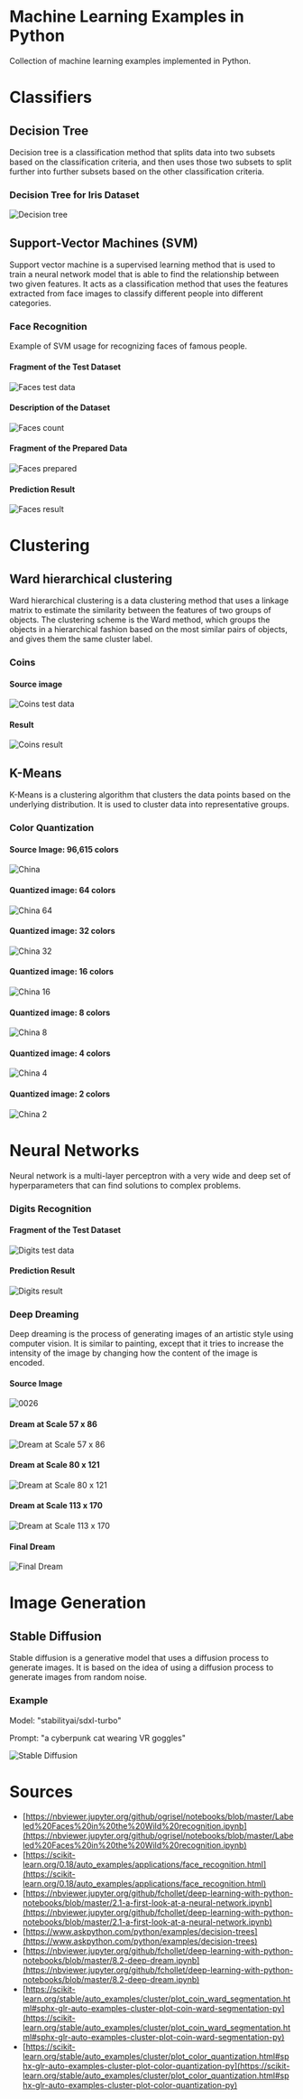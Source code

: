 # Machine Learning Examples in Python

Collection of machine learning examples implemented in Python.

# Classifiers

## Decision Tree

Decision tree is a classification method that splits data into two subsets based on the classification criteria, and then uses those two subsets to split further into further subsets based on the other classification criteria.

### Decision Tree for Iris Dataset

![Decision tree](results/decision_tree.png)

## Support-Vector Machines (SVM) 

Support vector machine is a supervised learning method that is used to train a neural network model that is able to find the relationship between two given features. It acts as a classification method that uses the features extracted from face images to classify different people into different categories. 

### Face Recognition

Example of SVM usage for recognizing faces of famous people.

#### Fragment of the Test Dataset

![Faces test data](results/faces_test_data.png)

#### Description of the Dataset

![Faces count](results/faces_count.png)

#### Fragment of the Prepared Data

![Faces prepared](results/faces_prepared.png)

#### Prediction Result

![Faces result](results/faces_result.png)

# Clustering

## Ward hierarchical clustering

Ward hierarchical clustering is a data clustering method that uses a linkage matrix to estimate the similarity between the features of two groups of objects. The clustering scheme is the Ward method, which groups the objects in a hierarchical fashion based on the most similar pairs of objects, and gives them the same cluster label.

### Coins

#### Source image

![Coins test data](results/coins_test_data.png)

#### Result

![Coins result](results/coins_result.png)

## K-Means

K-Means is a clustering algorithm that clusters the data points based on the underlying distribution. It is used to cluster data into representative groups.

### Color Quantization

#### Source Image: 96,615 colors

![China](results/china_original.png)

#### Quantized image: 64 colors

![China 64](results/china_64.png)

#### Quantized image: 32 colors

![China 32](results/china_32.png)

#### Quantized image: 16 colors

![China 16](results/china_16.png)

#### Quantized image: 8 colors

![China 8](results/china_8.png)

#### Quantized image: 4 colors

![China 4](results/china_4.png)

#### Quantized image: 2 colors

![China 2](results/china_2.png)

# Neural Networks

Neural network is a multi-layer perceptron with a very wide and deep set of hyperparameters that can find solutions to complex problems. 

### Digits Recognition

#### Fragment of the Test Dataset

![Digits test data](results/digits_test_data.png)

#### Prediction Result

![Digits result](results/digits_result.png)

### Deep Dreaming

Deep dreaming is the process of generating images of an artistic style using computer vision. It is similar to painting, except that it tries to increase the intensity of the image by changing how the content of the image is encoded.

#### Source Image

![0026](0026.png)

#### Dream at Scale 57 x 86

![Dream at Scale 57 x 86](results/dream_at_scale_57x86.png)

#### Dream at Scale 80 x 121

![Dream at Scale 80 x 121](results/dream_at_scale_80x121.png)

#### Dream at Scale 113 x 170

![Dream at Scale 113 x 170](results/dream_at_scale_113x170.png)

#### Final Dream

![Final Dream](results/final_dream.png)

# Image Generation

## Stable Diffusion

Stable diffusion is a generative model that uses a diffusion process to generate images. It is based on the idea of using a diffusion process to generate images from random noise.

### Example

Model: "stabilityai/sdxl-turbo"

Prompt: "a cyberpunk cat wearing VR goggles"

![Stable Diffusion](image_generation/sdxl_turbo_cat.png)

# Sources

- [https://nbviewer.jupyter.org/github/ogrisel/notebooks/blob/master/Labeled%20Faces%20in%20the%20Wild%20recognition.ipynb](https://nbviewer.jupyter.org/github/ogrisel/notebooks/blob/master/Labeled%20Faces%20in%20the%20Wild%20recognition.ipynb)
- [https://scikit-learn.org/0.18/auto_examples/applications/face_recognition.html](https://scikit-learn.org/0.18/auto_examples/applications/face_recognition.html)
- [https://nbviewer.jupyter.org/github/fchollet/deep-learning-with-python-notebooks/blob/master/2.1-a-first-look-at-a-neural-network.ipynb](https://nbviewer.jupyter.org/github/fchollet/deep-learning-with-python-notebooks/blob/master/2.1-a-first-look-at-a-neural-network.ipynb)
- [https://www.askpython.com/python/examples/decision-trees](https://www.askpython.com/python/examples/decision-trees)
- [https://nbviewer.jupyter.org/github/fchollet/deep-learning-with-python-notebooks/blob/master/8.2-deep-dream.ipynb](https://nbviewer.jupyter.org/github/fchollet/deep-learning-with-python-notebooks/blob/master/8.2-deep-dream.ipynb)
- [https://scikit-learn.org/stable/auto_examples/cluster/plot_coin_ward_segmentation.html#sphx-glr-auto-examples-cluster-plot-coin-ward-segmentation-py](https://scikit-learn.org/stable/auto_examples/cluster/plot_coin_ward_segmentation.html#sphx-glr-auto-examples-cluster-plot-coin-ward-segmentation-py)
- [https://scikit-learn.org/stable/auto_examples/cluster/plot_color_quantization.html#sphx-glr-auto-examples-cluster-plot-color-quantization-py](https://scikit-learn.org/stable/auto_examples/cluster/plot_color_quantization.html#sphx-glr-auto-examples-cluster-plot-color-quantization-py)